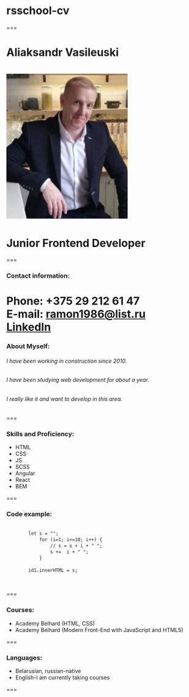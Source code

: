 # rsschool-cv  

===
# Aliaksandr Vasileuski  
![](./img/111.jpg)
====
# Junior Frontend Developer  

===

### Contact information:

**Phone:** +375 29 212 61 47  
**E-mail:** ramon1986@list.ru  
[LinkedIn](https://www.linkedin.com/in/aliaksandr-vasileuski-589495214/)  
===  

### About Myself:  

###### I have been working in construction since 2010.  
###### I have been studying web development for about a year.  
###### I really like it and want to develop in this area.  

=== 

### Skills and Proficiency:  

* HTML  
* CSS  
* JS  
* SCSS  
* Angular  
* React  
* BEM  

===

### Code example:  

```

        let s = "";
            for (i=1; i<=10; i++) {
                // s = s + i + " ";
                s +=  i + " ";
            }

        id1.innerHTML = s;
        
        
```  
===  

### Courses:  
* Academy Belhard (HTML, CSS)  
* Academy Belhard (Modern Front-End with JavaScript and HTML5)  

===  

### Languages:  
* Belarusian, russian-native  
* English-I am currently taking courses  

===

